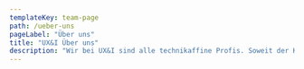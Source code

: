 ```yaml
---
templateKey: team-page
path: /ueber-uns
pageLabel: "Über uns"
title: "UX&I Über uns"
description: "Wir bei UX&I sind alle technikaffine Profis. Soweit der Klappentext.  Vor allem sind wir aber menschlich, streiten uns, vertragen uns wieder und nehmen uns selbst nicht allzu ernst."
---
```

